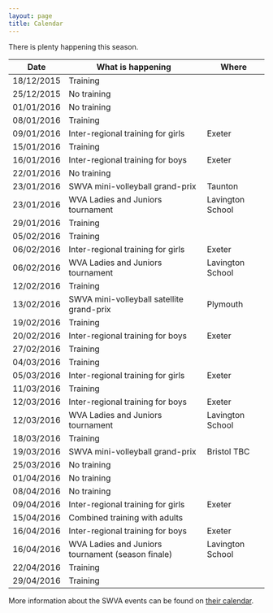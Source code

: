 ```yaml
---
layout: page
title: Calendar
---
```


There is plenty happening this season.


<table>
<tr><th>Date</th><th>What is happening</th><th>Where</th></tr>
<tbody>
<tr><td>18/12/2015</td><td>Training</td><td>&nbsp;</td></tr>
<tr class="warn"><td>25/12/2015</td><td>No training</td><td>&nbsp;</td></tr>
<tr class="warn"><td>01/01/2016</td><td>No training</td><td>&nbsp;</td></tr>
<tr><td>08/01/2016</td><td>Training</td><td>&nbsp;</td></tr>
<tr><td>09/01/2016</td><td>Inter-regional training for girls</td><td>Exeter</td></tr>
<tr><td>15/01/2016</td><td>Training</td><td>&nbsp;</td></tr>
<tr><td>16/01/2016</td><td>Inter-regional training for boys</td><td>Exeter</td></tr>
<tr class="warn"><td>22/01/2016</td><td>No training</td><td>&nbsp;</td></tr>
<tr><td>23/01/2016</td><td>SWVA mini-volleyball grand-prix</td><td>Taunton</td></tr>
<tr><td>23/01/2016</td><td>WVA Ladies and Juniors tournament</td><td>Lavington School</td></tr>
<tr><td>29/01/2016</td><td>Training</td><td>&nbsp;</td></tr>
<tr><td>05/02/2016</td><td>Training</td><td>&nbsp;</td></tr>
<tr><td>06/02/2016</td><td>Inter-regional training for girls</td><td>Exeter</td></tr>
<tr><td>06/02/2016</td><td>WVA Ladies and Juniors tournament</td><td>Lavington School</td></tr>
<tr><td>12/02/2016</td><td>Training</td><td>&nbsp;</td></tr>
<tr><td>13/02/2016</td><td>SWVA mini-volleyball satellite grand-prix</td><td>Plymouth</td></tr>
<tr><td>19/02/2016</td><td>Training</td><td>&nbsp;</td></tr>
<tr><td>20/02/2016</td><td>Inter-regional training for boys</td><td>Exeter</td></tr>
<tr><td>27/02/2016</td><td>Training</td><td>&nbsp;</td></tr>
<tr><td>04/03/2016</td><td>Training</td><td>&nbsp;</td></tr>
<tr><td>05/03/2016</td><td>Inter-regional training for girls</td><td>Exeter</td></tr>
<tr><td>11/03/2016</td><td>Training</td><td>&nbsp;</td></tr>
<tr><td>12/03/2016</td><td>Inter-regional training for boys</td><td>Exeter</td></tr>
<tr><td>12/03/2016</td><td>WVA Ladies and Juniors tournament</td><td>Lavington School</td></tr>
<tr><td>18/03/2016</td><td>Training</td><td>&nbsp;</td></tr>
<tr><td>19/03/2016</td><td>SWVA mini-volleyball grand-prix</td><td>Bristol TBC</td></tr>
<tr class="warn"><td>25/03/2016</td><td>No training</td><td>&nbsp;</td></tr>
<tr class="warn"><td>01/04/2016</td><td>No training</td><td>&nbsp;</td></tr>
<tr class="warn"><td>08/04/2016</td><td>No training</td><td>&nbsp;</td></tr>
<tr><td>09/04/2016</td><td>Inter-regional training for girls</td><td>Exeter</td></tr>
<tr><td>15/04/2016</td><td>Combined training with adults</td><td>&nbsp;</td></tr>
<tr><td>16/04/2016</td><td>Inter-regional training for boys</td><td>Exeter</td></tr>
<tr><td>16/04/2016</td><td>WVA Ladies and Juniors tournament (season finale)</td><td>Lavington School</td></tr>
<tr><td>22/04/2016</td><td>Training</td><td>&nbsp;</td></tr>
<tr><td>29/04/2016</td><td>Training</td><td>&nbsp;</td></tr>
</tbody>
</table>

More information about the SWVA events can be found on [their calendar](http://www.swva.org.uk/calendar).
